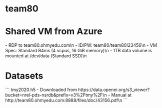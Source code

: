 # team80


<h1>
Shared VM from Azure
</h1>
  - RDP to team80.ohmyedu.com\n
  - ID/PW: team80/team80!23456\n
  - VM Spec: Standard B4ms (4 vcpus, 16 GiB memory)\n
  - 1TB data volume is mounted at /dev/data (Standard SSD)\n

<h1>
Datasets
</h1>
```
tmy2020.h5
- Downloaded from https://data.openei.org/s3_viewer?bucket=nrel-pds-nsrdb&prefix=v3%2Ftmy%2F\n
- Manual at http://team80.ohmyedu.com:8888/files/doc/43156.pdf\n
```

